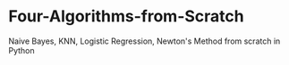 # Four-Algorithms-from-Scratch
Naive Bayes, KNN, Logistic Regression, Newton's Method from scratch in Python

